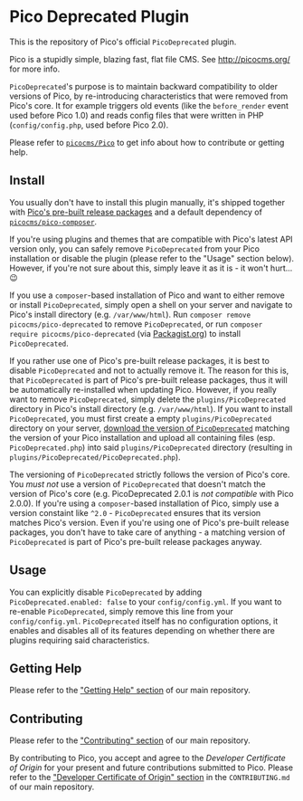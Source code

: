 Pico Deprecated Plugin
======================

This is the repository of Pico's official `PicoDeprecated` plugin.

Pico is a stupidly simple, blazing fast, flat file CMS. See http://picocms.org/ for more info.

`PicoDeprecated`'s purpose is to maintain backward compatibility to older versions of Pico, by re-introducing characteristics that were removed from Pico's core. It for example triggers old events (like the `before_render` event used before Pico 1.0) and reads config files that were written in PHP (`config/config.php`, used before Pico 2.0).

Please refer to [`picocms/Pico`](https://github.com/picocms/Pico) to get info about how to contribute or getting help.

Install
-------

You usually don't have to install this plugin manually, it's shipped together with [Pico's pre-built release packages](https://github.com/picocms/Pico/releases/latest) and a default dependency of [`picocms/pico-composer`](https://github.com/picocms/pico-composer).

If you're using plugins and themes that are compatible with Pico's latest API version only, you can safely remove `PicoDeprecated` from your Pico installation or disable the plugin (please refer to the "Usage" section below). However, if you're not sure about this, simply leave it as it is - it won't hurt... :wink:

If you use a `composer`-based installation of Pico and want to either remove or install `PicoDeprecated`, simply open a shell on your server and navigate to Pico's install directory (e.g. `/var/www/html`). Run `composer remove picocms/pico-deprecated` to remove `PicoDeprecated`, or run `composer require picocms/pico-deprecated` (via [Packagist.org](https://packagist.org/packages/picocms/pico-deprecated)) to install `PicoDeprecated`.

If you rather use one of Pico's pre-built release packages, it is best to disable `PicoDeprecated` and not to actually remove it. The reason for this is, that `PicoDeprecated` is part of Pico's pre-built release packages, thus it will be automatically re-installed when updating Pico. However, if you really want to remove `PicoDeprecated`, simply delete the `plugins/PicoDeprecated` directory in Pico's install directory (e.g. `/var/www/html`). If you want to install `PicoDeprecated`, you must first create a empty `plugins/PicoDeprecated` directory on your server, [download the version of `PicoDeprecated`](https://github.com/picocms/pico-deprecated/releases) matching the version of your Pico installation and upload all containing files (esp. `PicoDeprecated.php`) into said `plugins/PicoDeprecated` directory (resulting in `plugins/PicoDeprecated/PicoDeprecated.php`).

The versioning of `PicoDeprecated` strictly follows the version of Pico's core. You *must not* use a version of `PicoDeprecated` that doesn't match the version of Pico's core (e.g. PicoDeprecated 2.0.1 is *not compatible* with Pico 2.0.0). If you're using a `composer`-based installation of Pico, simply use a version constaint like `^2.0` - `PicoDeprecated` ensures that its version matches Pico's version. Even if you're using one of Pico's pre-built release packages, you don't have to take care of anything - a matching version of `PicoDeprecated` is part of Pico's pre-built release packages anyway.

Usage
-----

You can explicitly disable `PicoDeprecated` by adding `PicoDeprecated.enabled: false` to your `config/config.yml`. If you want to re-enable `PicoDeprecated`, simply remove this line from your `config/config.yml`. `PicoDeprecated` itself has no configuration options, it enables and disables all of its features depending on whether there are plugins requiring said characteristics.

Getting Help
------------

Please refer to the ["Getting Help" section](https://github.com/picocms/Pico#getting-help) of our main repository.

Contributing
------------

Please refer to the ["Contributing" section](https://github.com/picocms/Pico#contributing) of our main repository.

By contributing to Pico, you accept and agree to the *Developer Certificate of Origin* for your present and future contributions submitted to Pico. Please refer to the ["Developer Certificate of Origin" section](https://github.com/picocms/Pico/blob/master/CONTRIBUTING.md#developer-certificate-of-origin) in the `CONTRIBUTING.md` of our main repository.
